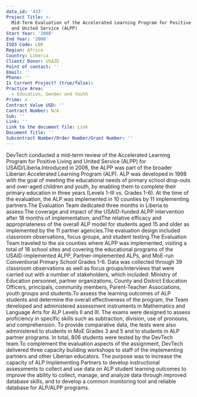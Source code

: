 ```yaml
---
data_id: '433'
Project Title: >-
  Mid-Term Evaluation of the Accelerated Learning Program for Positive Living
  and United Service (ALPP)
Start Year: '2008'
End Year: '2008'
ISO3 Code: LBR
Region: Africa
Country: Liberia
Client/ Donor: USAID
Point of contact: ''
Email: ''
Phone: ''
Is Current Project? (true/false): 
Practice Area:
  - Education, Gender and Youth
Prime: x
Contract Value USD: ''
Contract Number: N/A
Sub: ''
Link: ''
Link to the document file: Link
Document Title: ''
Subcontract Number/Order Number/Grant Number: ''
---
```


DevTech conducted a mid-term review of the Accelerated Learning Program for Positive Living and United Service (ALPP) for USAID/Liberia.Introduced in 2006, the ALPP was part of the broader Liberian Accelerated Learning Program (ALP).  ALP was developed in 1998 with the goal of meeting the educational needs of primary school drop-outs and over-aged children and youth, by enabling them to complete their primary education in three years (Levels 1-III vs. Grades 1-6). At the time of the evaluation, the ALP was implemented in 10 counties by 11 implementing partners.The Evaluation Team dedicated three months in Liberia to assess:The coverage and impact of the USAID-funded ALPP intervention after 18 months of implementation; andThe relative efficacy and appropriateness of the overall ALP model for students aged 15 and older as implemented by the 11 partner agencies.The evaluation design included classroom observations, focus groups, and student testing.The Evaluation Team traveled to the six counties where ALPP was implemented, visiting a total of 18 school sites and covering the educational programs of the USAID-implemented ALPP, Partner-implemented ALPs, and MoE-run Conventional Primary School Grades 1-6. Data was collected through 39 classroom observations as well as focus groups/interviews that were carried out with a number of stakeholders, which included: Ministry of Education personnel, partner organizations, County and District Education Officers, principals, community members, Parent-Teacher Associations, youth groups and students.To assess the learning outcomes of ALP students and determine the overall effectiveness of the program, the Team developed and administered assessment instruments in Mathematics and Language Arts for ALP Levels II and III. The exams were designed to assess proficiency in specific skills such as subtraction, division, use of pronouns, and comprehension. To provide comparative data, the tests were also administered to students in MoE Grades 3 and 5 and to students in ALP partner programs. In total, 806 students were tested by the DevTech team.To complement the evaluation aspects of the assignment, DevTech delivered three capacity building workshops to staff of the implementing partners and other Liberian educators.  The purpose was to increase the capacity of ALP Implementing Partners to develop instructional assessments to collect and use data on ALP student learning outcomes to improve the ability to collect, manage, and analyze data through improved database skills, and to develop a common monitoring tool and reliable database for ALP/ALPP programs.